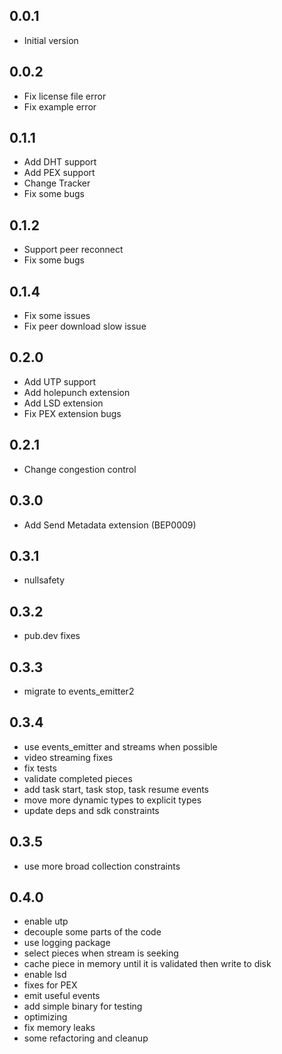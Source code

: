 ## 0.0.1

- Initial version

## 0.0.2

- Fix license file error
- Fix example error

## 0.1.1
- Add DHT support
- Add PEX support
- Change Tracker
- Fix some bugs

## 0.1.2
- Support peer reconnect
- Fix some bugs

## 0.1.4
- Fix some issues
- Fix peer download slow issue

## 0.2.0
- Add UTP support
- Add holepunch extension
- Add LSD extension
- Fix PEX extension bugs

## 0.2.1
- Change congestion control

## 0.3.0
- Add Send Metadata extension (BEP0009)

## 0.3.1
- nullsafety

## 0.3.2
- pub.dev fixes

## 0.3.3
- migrate to events_emitter2

## 0.3.4
- use events_emitter and streams when possible
- video streaming fixes
- fix tests
- validate completed pieces
- add task start, task stop, task resume events
- move more dynamic types to explicit types
- update deps and sdk constraints

## 0.3.5
- use more broad collection constraints

## 0.4.0
- enable utp
- decouple some parts of the code
- use logging package
- select pieces when stream is seeking
- cache piece in memory until it is validated then write to disk
- enable lsd
- fixes for PEX
- emit useful events
- add simple binary for testing
- optimizing
- fix memory leaks
- some refactoring and cleanup
